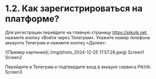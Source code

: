 # 1.2. Как зарегистрироваться на платформе?

Для регистрации перейдите на главную страницу https://pikvik.net, нажмите кнопку «Войти через Телеграм». Укажите номер телефона аккаунта Телеграм и нажмите кнопку «Далее»:

![Пример картинки](./img/photo_2024-12-25 17.57.28.jpeg)
Screen1
Screen2

Перейдите в Телеграм и подтвердите вход в аккаунт сервиса PikVik:
Screen3
